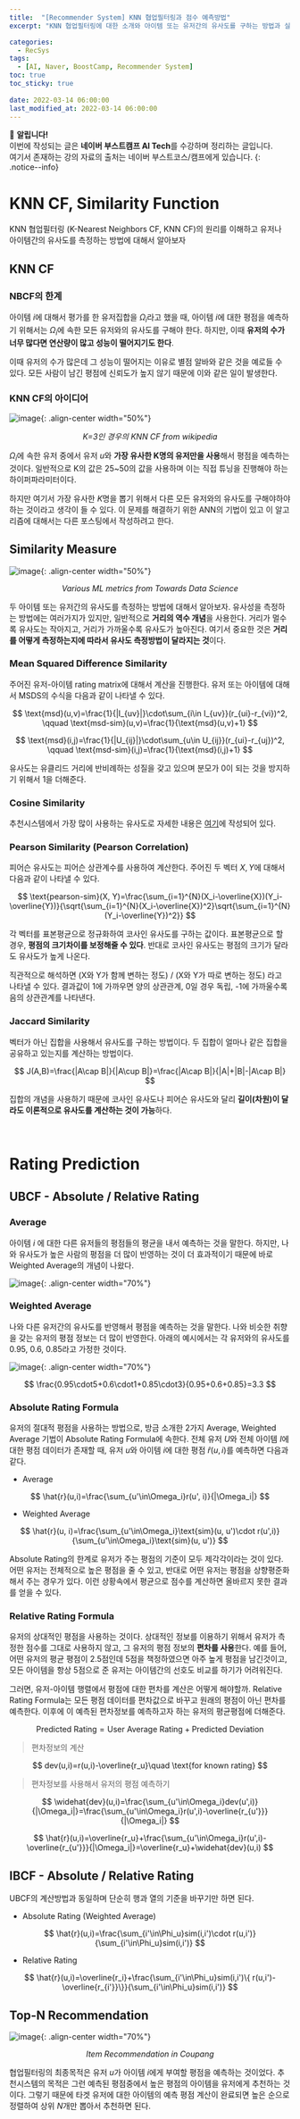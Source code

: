 ```yaml
---
title:  "[Recommender System] KNN 협업필터링과 점수 예측방법"
excerpt: "KNN 협업필터링에 대한 소개와 아이템 또는 유저간의 유사도를 구하는 방법과 실제로 점수를 예측하는 방법에 대해서 알아보자"

categories:
  - RecSys
tags:
  - [AI, Naver, BoostCamp, Recommender System]
toc: true
toc_sticky: true
 
date: 2022-03-14 06:00:00
last_modified_at: 2022-03-14 06:00:00
---
```

📌 **알립니다!**<br>
이번에 작성되는 글은 **네이버 부스트캠프 AI Tech**를 수강하며 정리하는 글입니다.<br>
여기서 존재하는 강의 자료의 출처는 네이버 부스트코스/캠프에게 있습니다.
{: .notice--info}

# KNN CF, Similarity Function

KNN 협업필터링 (K-Nearest Neighbors CF, KNN CF)의 원리를 이해하고 유저나 아이템간의 유사도를 측정하는 방법에 대해서 알아보자

## KNN CF

### NBCF의 한계

아이템 $i$에 대해서 평가를 한 유저집합을 $\Omega_i$라고 했을 때, 아이템 $i$에 대한 평점을 예측하기 위해서는 $\Omega_i$에 속한 모든 유저와의 유사도를 구해야 한다. 하지만, 이때 **유저의 수가 너무 많다면 연산량이 많고 성능이 떨어지기도 한다**.

이때 유저의 수가 많은데 그 성능이 떨어지는 이유로 별점 알바와 같은 것을 예로들 수 있다. 모든 사람이 남긴 평점에 신뢰도가 높지 않기 때문에 이와 같은 일이 발생한다.

### KNN CF의 아이디어

![image](https://user-images.githubusercontent.com/91870042/158017313-a55517c0-ab28-433b-b64a-f8753b941d96.png){: .align-center width="50%"}
<p align="center"><i>K=3인 경우의 KNN CF from wikipedia</i></p>

$\Omega_i$에 속한 유저 중에서 유저 $u$와 **가장 유사한 K명의 유저만을 사용**해서 평점을 예측하는 것이다. 일반적으로 K의 값은 25~50의 값을 사용하며 이는 직접 튜닝을 진행해야 하는 하이퍼파라미터이다.

하지만 여기서 가장 유사한 $K$명을 뽑기 위해서 다른 모든 유저와의 유사도를 구해야하야 하는 것이라고 생각이 들 수 있다. 이 문제를 해결하기 위한 ANN의 기법이 있고 이 알고리즘에 대해서는 다른 포스팅에서 작성하려고 한다.

## Similarity Measure

![image](https://user-images.githubusercontent.com/91870042/158017255-6963251e-6180-4076-a13d-b578808ea0c0.png){: .align-center width="50%"}
<p align="center"><i>Various ML metrics from Towards Data Science</i></p>

두 아이템 또는 유저간의 유사도를 측정하는 방법에 대해서 알아보자. 유사성을 측정하는 방법에는 여러가지가 있지만, 일반적으로 **거리의 역수 개념**을 사용한다. 거리가 멀수록 유사도는 작아지고, 거리가 가까울수록 유사도가 높아진다. 여기서 중요한 것은 **거리를 어떻게 측정하는지에 따라서 유사도 측정방법이 달라지는 것**이다.

### Mean Squared Difference Similarity

주어진 유저-아이템 rating matrix에 대해서 계산을 진행한다. 유저 또는 아이템에 대해서 MSDS의 수식을 다음과 같이 나타낼 수 있다.

$$ \text{msd}(u,v)=\frac{1}{|I_{uv}|}\cdot\sum_{i\in I_{uv}}(r_{ui}-r_{vi})^2, \qquad \text{msd-sim}(u,v)=\frac{1}{\text{msd}(u,v)+1} $$

$$ \text{msd}(i,j)=\frac{1}{|U_{ij}|}\cdot\sum_{u\in U_{ij}}(r_{ui}-r_{uj})^2, \qquad \text{msd-sim}(i,j)=\frac{1}{\text{msd}(i,j)+1} $$

유사도는 유클리드 거리에 반비례하는 성질을 갖고 있으며 분모가 0이 되는 것을 방지하기 위해서 1을 더해준다.

### Cosine Similarity

추천시스템에서 가장 많이 사용하는 유사도로 자세한 내용은 [여기](https://killerwhale0917.github.io/recsys/boostcamp-recsys-tfidf/#cosine-similarity)에 작성되어 있다.

### Pearson Similarity (Pearson Correlation)

피어슨 유사도는 피어슨 상관계수를 사용하여 계산한다. 주어진 두 벡터 $X, Y$에 대해서 다음과 같이 나타낼 수 있다.

$$ \text{pearson-sim}(X, Y)=\frac{\sum_{i=1}^{N}(X_i-\overline{X})(Y_i-\overline{Y})}{\sqrt{\sum_{i=1}^{N}(X_i-\overline{X})^2}\sqrt{\sum_{i=1}^{N}(Y_i-\overline{Y})^2}} $$

각 벡터를 표본평균으로 정규화하여 코사인 유사도를 구하는 값이다. 표본평균으로 할 경우, **평점의 크기차이를 보정해줄 수 있다**. 반대로 코사인 유사도는 평점의 크기가 달라도 유사도가 높게 나온다.

직관적으로 해석하면 (X와 Y가 함께 변하는 정도) / (X와 Y가 따로 변하는 정도) 라고 나타낼 수 있다. 결과값이 1에 가까우면 양의 상관관계, 0일 경우 독립, -1에 가까울수록 음의 상관관계를 나타낸다.

### Jaccard Similarity

벡터가 아닌 집합을 사용해서 유사도를 구하는 방법이다. 두 집합이 얼마나 같은 집합을 공유하고 있는지를 계산하는 방법이다.

$$ J(A,B)=\frac{|A\cap B|}{|A\cup B|}=\frac{|A\cap B|}{|A|+|B|-|A\cap B|} $$

집합의 개념을 사용하기 때문에 코사인 유사도나 피어슨 유사도와 달리 **길이(차원)이 달라도 이론적으로 유사도를 계산하는 것이 가능**하다.

<br/>

# Rating Prediction

## UBCF - Absolute / Relative Rating

### Average

아이템 $i$ 에 대한 다른 유저들의 평점들의 평균을 내서 예측하는 것을 말한다. 하지만, 나와 유사도가 높은 사람의 평점을 더 많이 반영하는 것이 더 효과적이기 때문에 바로 Weighted Average의 개념이 나왔다.

![image](https://user-images.githubusercontent.com/91870042/158016213-7d0a889a-af8e-4c19-ab7d-0443d4bb5ac4.png){: .align-center width="70%"}

### Weighted Average

나와 다른 유저간의 유사도를 반영해서 평점을 예측하는 것을 말한다. 나와 비슷한 취향을 갖는 유저의 평점 정보는 더 많이 반영한다. 아래의 예시에서는 각 유저와의 유사도를 0.95, 0.6, 0.85라고 가정한 것이다.

![image](https://user-images.githubusercontent.com/91870042/158016220-b4a21f8e-8641-46b9-a0c0-b370deac0633.png){: .align-center width="70%"}

$$ \frac{0.95\cdot5+0.6\cdot1+0.85\cdot3}{0.95+0.6+0.85}=3.3 $$

### Absolute Rating Formula

유저의 절대적 평점을 사용하는 방법으로, 방금 소개한 2가지 Average, Weighted Average 기법이 Absolute Rating Formula에 속한다. 전체 유저 $U$와 전체 아이템 $I$에 대한 평점 데이터가 존재할 때, 유저 $u$와 아이템 $i$에 대한 평점 $\hat{r}(u,i)$를 예측하면 다음과 같다.

- Average

$$ \hat{r}(u,i)=\frac{\sum_{u'\in\Omega_i}r(u', i)}{|\Omega_i|} $$

- Weighted Average

$$ \hat{r}(u, i)=\frac{\sum_{u'\in\Omega_i}\text{sim}(u, u')\cdot r(u',i)}{\sum_{u'\in\Omega_i}\text{sim}(u, u')} $$

Absolute Rating의 한계로 유저가 주는 평점의 기준이 모두 제각각이라는 것이 있다. 어떤 유저는 전체적으로 높은 평점을 줄 수 있고, 반대로 어떤 유저는 평점을 상향평준화 해서 주는 경우가 있다. 이런 상황속에서 평균으로 점수를 계산하면 올바르지 못한 결과를 얻을 수 있다.

### Relative Rating Formula

유저의 상대적인 평점을 사용하는 것이다. 상대적인 정보를 이용하기 위해서 유저가 측정한 점수를 그대로 사용하지 않고, 그 유저의 평점 정보의 **편차를 사용**한다. 예를 들어, 어떤 유저의 평균 평점이 2.5점인데 5점을 책정하였으면 아주 높게 평점을 남긴것이고, 모든 아이템을 항상 5점으로 준 유저는 아이템간의 선호도 비교를 하기가 어려워진다.

그러면, 유저-아이템 행렬에서 평점에 대한 편차를 계산은 어떻게 해야할까. Relative Rating Formula는 모든 평점 데이터를 편차값으로 바꾸고 원래의 평점이 아닌 편차를 예측한다. 이후에 이 예측된 편차정보를 예측하고자 하는 유저의 평균평점에 더해준다.

$$ \text{Predicted Rating} = \text{User Average Rating} + \text{Predicted Deviation} $$

> 편차정보의 계산

$$ dev(u,i)=r(u,i)-\overline{r_u}\quad \text{for known rating} $$

> 편차정보를 사용해서 유저의 평점 예측하기

$$ \widehat{dev}(u,i)=\frac{\sum_{u'\in\Omega_i}dev(u',i)}{|\Omega_i|}=\frac{\sum_{u'\in\Omega_i}r(u',i)-\overline{r_{u'}}}{|\Omega_i|} $$

$$ \hat{r}(u,i)=\overline{r_u}+\frac{\sum_{u'\in\Omega_i}r(u',i)-\overline{r_{u'}}}{|\Omega_i|}=\overline{r_u}+\widehat{dev}(u,i) $$

## IBCF - Absolute / Relative Rating

UBCF의 계산방법과 동일하며 단순히 행과 열의 기준을 바꾸기만 하면 된다.

- Absolute Rating (Weighted Average)

$$ \hat{r}(u,i)=\frac{\sum_{i'\in\Phi_u}sim(i,i')\cdot r(u,i')}{\sum_{i'\in\Phi_u}sim(i,i')} $$

- Relative Rating

$$ \hat{r}(u,i)=\overline{r_i}+\frac{\sum_{i'\in\Phi_u}sim(i,i')\{ r(u,i')-\overline{r_{i'}}\}}{\sum_{i'\in\Phi_u}sim(i,i')} $$

## Top-N Recommendation

![image](https://user-images.githubusercontent.com/91870042/158017225-6502a9e4-05bc-4fdd-a1b7-d0ceddf72f62.png){: .align-center width="70%"}
<p align="center"><i>Item Recommendation in Coupang</i></p>

협업필터링의 최종목적은 유저 $u$가 아이템 $i$에게 부여할 평점을 예측하는 것이었다. 추천시스템의 목적은 그런 예측된 평점중에서 높은 평점의 아이템을 유저에게 추천하는 것이다. 그렇기 때문에 타겟 유저에 대한 아이템의 예측 평점 계산이 완료되면 높은 순으로 정렬하여 상위 $N$개만 뽑아서 추천하면 된다.
